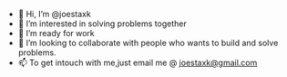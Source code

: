- 👋 Hi, I’m @joestaxk
- 👀 I’m interested in solving problems together
- 🌱 I’m ready for work
- 💞️ I’m looking to collaborate with people who wants to build and solve problems.
- 📫 To get intouch with me,just email me @ joestaxk@gmail.com

<!---
joestaxk/joestaxk is a ✨ special ✨ repository because its `README.md` (this file) appears on your GitHub profile.
You can click the Preview link to take a look at your changes.
--->
